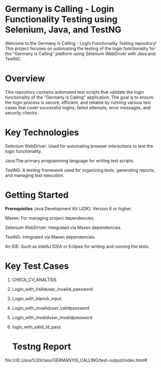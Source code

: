 # Germany is Calling - Login Functionality Testing using Selenium, Java, and TestNG
Welcome to the Germany is Calling - Login Functionality Testing repository! This project focuses on automating the testing of the login functionality for the "Germany is Calling" platform using Selenium WebDriver with Java and TestNG.
# Overview
This repository contains automated test scripts that validate the login functionality of the "Germany is Calling" application. The goal is to ensure the login process is secure, efficient, and reliable by running various test cases that cover successful logins, failed attempts, error messages, and security checks.
# Key Technologies
Selenium WebDriver: Used for automating browser interactions to test the login functionality.

Java:The primary programming language for writing test scripts.

TestNG: A testing framework used for organizing tests, generating reports, and managing test execution.

# Getting Started
**Prerequisites**
Java Development Kit (JDK): Version 8 or higher.

Maven: For managing project dependencies.

Selenium WebDriver: Integrated via Maven dependencies.

TestNG: Integrated via Maven dependencies.

An IDE: Such as IntelliJ IDEA or Eclipse for writing and running the tests.
# Key Test Cases
1.	CHECk_CV_ANALTSIS
2.	Login_with_Vailiduser_invailid_password
3.	Login_with_blanck_input
4.	Login_with_invailiduser_validpassword
5.	Login_with_invaliduser_invalidpassword
6.	login_with_valid_id_pass
	
	# Testng Report
file:///E:/Java%20class/GERMANYIS_CALLING/test-output/index.html#

